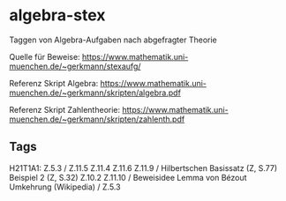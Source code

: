# algebra-stex

Taggen von Algebra-Aufgaben nach abgefragter Theorie

Quelle für Beweise: https://www.mathematik.uni-muenchen.de/~gerkmann/stexaufg/

Referenz Skript Algebra: https://www.mathematik.uni-muenchen.de/~gerkmann/skripten/algebra.pdf

Referenz Skript Zahlentheorie: https://www.mathematik.uni-muenchen.de/~gerkmann/skripten/zahlenth.pdf

## Tags

H21T1A1: Z.5.3 / Z.11.5 Z.11.4 Z.11.6 Z.11.9 / Hilbertschen Basissatz (Z, S.77) Beispiel 2 (Z, S.32) Z.10.2 Z.11.10 / Beweisidee Lemma von Bézout Umkehrung (Wikipedia) / Z.5.3 
